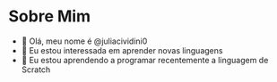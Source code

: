 # Sobre Mim

- 👋 Olá, meu nome é @juliacividini0
- 👀 Eu estou interessada em aprender novas linguagens
- 🌱 Eu estou aprendendo a programar recentemente a linguagem de Scratch


<!---
juliacividini0/juliacividini0 is a ✨ special ✨ repository because its `README.md` (this file) appears on your GitHub profile.
You can click the Preview link to take a look at your changes.
--->
